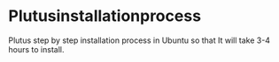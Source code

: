 # Plutusinstallationprocess
Plutus step by step installation process in Ubuntu so that It will take 3-4 hours to install.  
